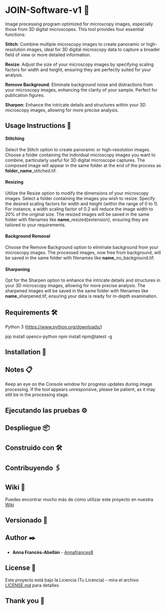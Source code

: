 # JOIN-Software-v1 🔬

Image processing program optimized for microscopy images, especially those from 3D digital microscopes. This tool provides four essential functions:

**Stitch**: Combine multiple microscopy images to create panoramic or high-resolution images, ideal for 3D digital microscopy data to capture a broader field of view or more detailed information.

**Resize**: Adjust the size of your microscopy images by specifying scaling factors for width and height, ensuring they are perfectly suited for your analysis.

**Remove Background**: Eliminate background noise and distractions from your microscopy images, enhancing the clarity of your sample. Perfect for publication figures.

**Sharpen**: Enhance the intricate details and structures within your 3D microscopy images, allowing for more precise analysis.

## Usage Instructions 🚀
#### Stitching
Select the Stitch option to create panoramic or high-resolution images.
Choose a folder containing the individual microscopy images you want to combine, particularly useful for 3D digital microscope captures.
The composed image will appear in the same folder at the end of the process as **folder_name**_stitched.tif.
#### Resizing
Utilize the Resize option to modify the dimensions of your microscopy images.
Select a folder containing the images you wish to resize.
Specify the desired scaling factors for width and height (within the range of 0 to 1).
For instance, a width scaling factor of 0.2 will reduce the image width to 20% of the original size.
The resized images will be saved in the same folder with filenames like **name**_resized{extension}, ensuring they are tailored to your requirements.
#### Background Removal
Choose the Remove Background option to eliminate background from your microscopy images.
The processed images, now free from background, will be saved in the same folder with filenames like **name**_no_background.tif.
#### Sharpening
Opt for the Sharpen option to enhance the intricate details and structures in your 3D microscopy images, allowing for more precise analysis.
The sharpened images will be saved in the same folder with filenames like **name**_sharpened.tif, ensuring your data is ready for in-depth examination.


## Requirements 🛠️
Python 3 (https://www.python.org/downloads/)

pip install opencv-python
npm install npm@latest -g

## Installation 🔧


## Notes 📋
Keep an eye on the Console window for progress updates during image processing.
If the tool appears unresponsive, please be patient, as it may still be in the processing stage.








## Ejecutando las pruebas ⚙️




## Despliegue 📦



## Construido con 🛠️


## Contribuyendo 🖇️



## Wiki 📖

Puedes encontrar mucho más de cómo utilizar este proyecto en nuestra [Wiki](https://github.com/tu/proyecto/wiki)

## Versionado 📌


## Author ✒️

* **Anna Francès-Abellán** - [Annafrances8](https://github.com/AnnaFrances8)

 

## License 📄

Este proyecto está bajo la Licencia (Tu Licencia) - mira el archivo [LICENSE.md](LICENSE.md) para detalles

## Thank you 🎁




